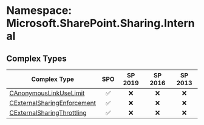 # Namespace: Microsoft.SharePoint.Sharing.Internal

## Complex Types

Complex Type | SPO | SP 2019 | SP 2016 | SP 2013
----------|:---:|:-------:|:-------:|:-------:
[CAnonymousLinkUseLimit](./ComplexTypes/CAnonymousLinkUseLimit.md) | ✅ | ❌ | ❌ | ❌
[CExternalSharingEnforcement](./ComplexTypes/CExternalSharingEnforcement.md) | ✅ | ❌ | ❌ | ❌
[CExternalSharingThrottling](./ComplexTypes/CExternalSharingThrottling.md) | ✅ | ❌ | ❌ | ❌
